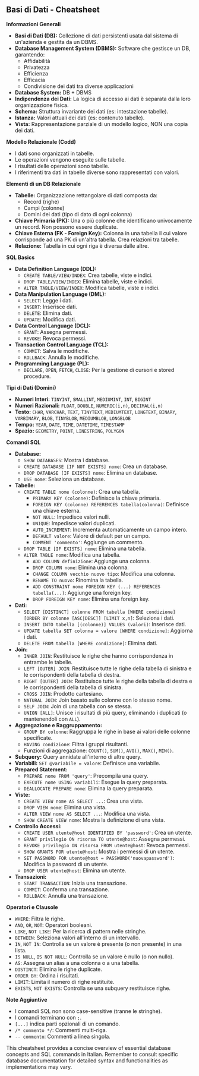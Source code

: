 ## Basi di Dati - Cheatsheet

**Informazioni Generali**

* **Basi di Dati (DB):** Collezione di dati persistenti usata dal sistema di un'azienda e gestita da un DBMS.
* **Database Management System (DBMS):** Software che gestisce un DB, garantendo:
    * Affidabilità
    * Privatezza
    * Efficienza
    * Efficacia
    * Condivisione dei dati tra diverse applicazioni
* **Database System:** DB + DBMS
* **Indipendenza dei Dati:**  La logica di accesso ai dati è separata dalla loro organizzazione fisica.
* **Schema:** Struttura invariante dei dati (es: intestazione tabelle).
* **Istanza:** Valori attuali dei dati (es: contenuto tabelle).
* **Vista:** Rappresentazione parziale di un modello logico, NON una copia dei dati.

**Modello Relazionale (Codd)**

* I dati sono organizzati in tabelle.
* Le operazioni vengono eseguite sulle tabelle.
* I risultati delle operazioni sono tabelle.
* I riferimenti tra dati in tabelle diverse sono rappresentati con valori.

**Elementi di un DB Relazionale**

* **Tabelle:** Organizzazione rettangolare di dati composta da:
    * Record (righe)
    * Campi (colonne)
    * Domini dei dati (tipo di dato di ogni colonna)
* **Chiave Primaria (PK):** Una o più colonne che identificano univocamente un record.  Non possono essere duplicate.
* **Chiave Esterna (FK - Foreign Key):** Colonna in una tabella il cui valore corrisponde ad una PK di un'altra tabella. Crea relazioni tra tabelle.
* **Relazione:** Tabella in cui ogni riga è diversa dalle altre.

**SQL Basics**

* **Data Definition Language (DDL):**
    * `CREATE TABLE/VIEW/INDEX`: Crea tabelle, viste e indici.
    * `DROP TABLE/VIEW/INDEX`: Elimina tabelle, viste e indici.
    * `ALTER TABLE/VIEW/INDEX`: Modifica tabelle, viste e indici.
* **Data Manipulation Language (DML):**
    * `SELECT`: Legge i dati.
    * `INSERT`: Inserisce dati.
    * `DELETE`: Elimina dati.
    * `UPDATE`: Modifica dati.
* **Data Control Language (DCL):**
    * `GRANT`: Assegna permessi.
    * `REVOKE`: Revoca permessi.
* **Transaction Control Language (TCL):**
    * `COMMIT`: Salva le modifiche.
    * `ROLLBACK`: Annulla le modifiche.
* **Programming Language (PL):**
    * `DECLARE`, `OPEN`, `FETCH`, `CLOSE`:  Per la gestione di cursori e stored procedure.


**Tipi di Dati (Domini)**

* **Numeri Interi:** `TINYINT`, `SMALLINT`, `MEDIUMINT`, `INT`, `BIGINT`
* **Numeri Razionali:** `FLOAT`, `DOUBLE`, `NUMERIC(i,n)`, `DECIMAL(i,n)`
* **Testo:** `CHAR`, `VARCHAR`, `TEXT`, `TINYTEXT`, `MEDIUMTEXT`, `LONGTEXT`, `BINARY`, `VARBINARY`, `BLOB`, `TINYBLOB`, `MEDIUMBLOB`, `LONGBLOB`
* **Tempo:** `YEAR`, `DATE`, `TIME`, `DATETIME`, `TIMESTAMP`
* **Spazio:** `GEOMETRY`, `POINT`, `LINESTRING`, `POLYGON`

**Comandi SQL**

* **Database:**
    * `SHOW DATABASES`: Mostra i database.
    * `CREATE DATABASE [IF NOT EXISTS] nome`: Crea un database.
    * `DROP DATABASE [IF EXISTS] nome`: Elimina un database.
    * `USE nome`: Seleziona un database.
* **Tabelle:**
    * `CREATE TABLE nome (colonne)`: Crea una tabella.
        * `PRIMARY KEY (colonne)`: Definisce la chiave primaria.
        * `FOREIGN KEY (colonne) REFERENCES tabella(colonna)`: Definisce una chiave esterna.
        * `NOT NULL`: Impedisce valori nulli.
        * `UNIQUE`: Impedisce valori duplicati.
        * `AUTO_INCREMENT`: Incrementa automaticamente un campo intero.
        * `DEFAULT valore`: Valore di default per un campo.
        * `COMMENT 'commento'`: Aggiunge un commento.
    * `DROP TABLE [IF EXISTS] nome`: Elimina una tabella.
    * `ALTER TABLE nome`: Modifica una tabella.
        * `ADD COLUMN definizione`: Aggiunge una colonna.
        * `DROP COLUMN nome`: Elimina una colonna.
        * `CHANGE COLUMN vecchio nuovo tipo`: Modifica una colonna.
        * `RENAME TO nuovo`: Rinomina la tabella.
        * `ADD CONSTRAINT nome FOREIGN KEY (...) REFERENCES tabella(...)`: Aggiunge una foreign key.
        * `DROP FOREIGN KEY nome`: Elimina una foreign key.
* **Dati:**
    * `SELECT [DISTINCT] colonne FROM tabella [WHERE condizione] [ORDER BY colonne [ASC|DESC]] [LIMIT x,n]`: Seleziona i dati.
    * `INSERT INTO tabella [(colonne)] VALUES (valori)`: Inserisce dati.
    * `UPDATE tabella SET colonna = valore [WHERE condizione]`: Aggiorna i dati.
    * `DELETE FROM tabella [WHERE condizione]`: Elimina dati.
* **Join:**
    * `INNER JOIN`: Restituisce le righe che hanno corrispondenza in entrambe le tabelle.
    * `LEFT [OUTER] JOIN`: Restituisce tutte le righe della tabella di sinistra e le corrispondenti della tabella di destra.
    * `RIGHT [OUTER] JOIN`: Restituisce tutte le righe della tabella di destra e le corrispondenti della tabella di sinistra.
    * `CROSS JOIN`: Prodotto cartesiano.
    * `NATURAL JOIN`: Join basato sulle colonne con lo stesso nome.
    * `SELF JOIN`: Join di una tabella con se stessa.
    * `UNION [ALL]`: Unisce i risultati di più query, eliminando i duplicati (o mantenendoli con `ALL`).
* **Aggregazione e Raggruppamento:**
    * `GROUP BY colonne`: Raggruppa le righe in base ai valori delle colonne specificate.
    * `HAVING condizione`: Filtra i gruppi risultanti.
    * Funzioni di aggregazione: `COUNT()`, `SUM()`, `AVG()`, `MAX()`, `MIN()`.
* **Subquery:** Query annidate all'interno di altre query.
* **Variabili:** `SET @variabile = valore`: Definisce una variabile.
* **Prepared Statement:**
    * `PREPARE nome FROM 'query'`: Precompila una query.
    * `EXECUTE nome USING variabili`: Esegue la query preparata.
    * `DEALLOCATE PREPARE nome`: Elimina la query preparata.
* **Viste:**
    * `CREATE VIEW nome AS SELECT ...`: Crea una vista.
    * `DROP VIEW nome`: Elimina una vista.
    * `ALTER VIEW nome AS SELECT ...`: Modifica una vista.
    * `SHOW CREATE VIEW nome`: Mostra la definizione di una vista.
* **Controllo Accessi:**
    * `CREATE USER utente@host IDENTIFIED BY 'password'`: Crea un utente.
    * `GRANT privilegio ON risorsa TO utente@host`: Assegna permessi.
    * `REVOKE privilegio ON risorsa FROM utente@host`: Revoca permessi.
    * `SHOW GRANTS FOR utente@host`: Mostra i permessi di un utente.
    * `SET PASSWORD FOR utente@host = PASSWORD('nuovapassword')`: Modifica la password di un utente.
    * `DROP USER utente@host`: Elimina un utente.
* **Transazioni:**
    * `START TRANSACTION`: Inizia una transazione.
    * `COMMIT`: Conferma una transazione.
    * `ROLLBACK`: Annulla una transazione.


**Operatori e Clausole**

* `WHERE`:  Filtra le righe.
* `AND`, `OR`, `NOT`:  Operatori booleani.
* `LIKE`, `NOT LIKE`:  Per la ricerca di pattern nelle stringhe.
* `BETWEEN`:  Seleziona valori all'interno di un intervallo.
* `IN`, `NOT IN`:  Controlla se un valore è presente (o non presente) in una lista.
* `IS NULL`, `IS NOT NULL`:  Controlla se un valore è nullo (o non nullo).
* `AS`: Assegna un alias a una colonna o a una tabella.
* `DISTINCT`: Elimina le righe duplicate.
* `ORDER BY`: Ordina i risultati.
* `LIMIT`: Limita il numero di righe restituite.
* `EXISTS`, `NOT EXISTS`: Controlla se una subquery restituisce righe.


**Note Aggiuntive**

* I comandi SQL non sono case-sensitive (tranne le stringhe).
* I comandi terminano con `;`.
* `[...]` indica parti opzionali di un comando.
* `/* commento */`: Commenti multi-riga.
* `-- commento`: Commenti a linea singola.

This cheatsheet provides a concise overview of essential database concepts and SQL commands in Italian. Remember to consult specific database documentation for detailed syntax and functionalities as implementations may vary.